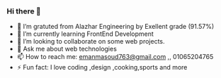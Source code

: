 ### Hi there 👋



- 🔭 I’m gratuted from Alazhar Engineering by Exellent grade (91.57%)
- 🌱 I’m currently learning FrontEnd Development
- 👯 I’m looking to collaborate on some web projects.
- 💬 Ask me about web technologies
- 📫 How to reach me: emanmasoud763@gmail.com  ,, 01065204765
- ⚡ Fun fact: I love coding ,design ,cooking,sports and more

